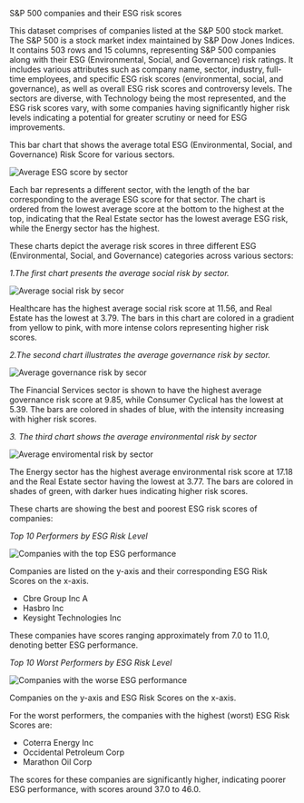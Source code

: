 S&P 500 companies and their ESG risk scores

This dataset comprises of companies listed at the S&P 500 stock market. The S&P 500 is a stock market index maintained by S&P Dow Jones Indices. 
It contains 503 rows and 15 columns, representing S&P 500 companies along with their ESG (Environmental, Social, and Governance) risk ratings. 
It includes various attributes such as company name, sector, industry, full-time employees, and specific ESG risk scores (environmental, social, and governance), 
as well as overall ESG risk scores and controversy levels. The sectors are diverse, with Technology being the most represented, and the ESG risk scores vary, 
with some companies having significantly higher risk levels indicating a potential for greater scrutiny or need for ESG improvements.

This bar chart that shows the average total ESG (Environmental, Social, and Governance) Risk Score for various sectors.

![Average ESG score by sector](https://github.com/kadavka/ESG_data_analysis/assets/61791999/83ad1275-fdc0-4954-bd8c-c959d7d6d7ab)

Each bar represents a different sector, with the length of the bar corresponding to the average ESG score for that sector. 
The chart is ordered from the lowest average score at the bottom to the highest at the top, indicating that the Real Estate sector 
has the lowest average ESG risk, while the Energy sector has the highest. 

These charts depict the average risk scores in three different ESG (Environmental, Social, and Governance) categories across various sectors:


_1.The first chart presents the average social risk by sector._

![Average social risk by secor](https://github.com/kadavka/ESG_data_analysis/assets/61791999/c1b80c38-0539-4f60-ac30-369397bba145)

Healthcare has the highest average social risk score at 11.56, and Real Estate has the lowest at 3.79. 
The bars in this chart are colored in a gradient from yellow to pink, with more intense colors representing higher risk scores.

_2.The second chart illustrates the average governance risk by sector._ 

![Average governance risk by secor](https://github.com/kadavka/ESG_data_analysis/assets/61791999/82b184d6-3aae-427d-9437-85d42530cd7e)

The Financial Services sector is shown to have the highest average governance risk score at 9.85, while Consumer Cyclical has the lowest at 5.39. 
The bars are colored in shades of blue, with the intensity increasing with higher risk scores.

_3. The third chart shows the average environmental risk by sector_
  
![Average enviromental risk by sector](https://github.com/kadavka/ESG_data_analysis/assets/61791999/32cdc596-371a-4865-971b-8503caed2e12)

The Energy sector has the highest average environmental risk score at 17.18 and the Real Estate sector having the lowest at 3.77. 
The bars are colored in shades of green, with darker hues indicating higher risk scores.

These charts are showing the best and poorest ESG risk scores of companies:

_Top 10 Performers by ESG Risk Level_

![Companies with the top ESG performance](https://github.com/kadavka/ESG_data_analysis/assets/61791999/a37f931f-bad5-4e51-978d-c123b0d7cfff)

Companies are listed on the y-axis and their corresponding ESG Risk Scores on the x-axis. 

- Cbre Group Inc A
- Hasbro Inc
- Keysight Technologies Inc

These companies have scores ranging approximately from 7.0 to 11.0, denoting better ESG performance.

_Top 10 Worst Performers by ESG Risk Level_

![Companies with the worse ESG performance](https://github.com/kadavka/ESG_data_analysis/assets/61791999/67632c9f-2874-46f1-825f-aed3bb4bb3ad)

Companies on the y-axis and ESG Risk Scores on the x-axis. 

For the worst performers, the companies with the highest (worst) ESG Risk Scores are:

- Coterra Energy Inc
- Occidental Petroleum Corp
- Marathon Oil Corp

The scores for these companies are significantly higher, indicating poorer ESG performance, with scores around 37.0 to 46.0.
